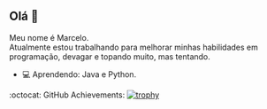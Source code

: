 ## Olá 👋

Meu nome é Marcelo.<br/>
Atualmente estou trabalhando para melhorar minhas habilidades em programação, devagar e topando muito, mas tentando.

- :computer: Aprendendo: Java e Python.

:octocat: GitHub Achievements:
[![trophy](https://github-profile-trophy.vercel.app/?username=Anders-Roq&theme=onedark)](https://github.com/Anders-Roq/github-profile-trophy)



<!--
**Anders-Roq/Anders-Roq** is a ✨ _special_ ✨ repository because its `README.md` (this file) appears on your GitHub profile.

Here are some ideas to get you started:

- 🔭 I’m currently working on ...
- 🌱 I’m currently learning ...
- 👯 I’m looking to collaborate on ...
- 🤔 I’m looking for help with ...
- 💬 Ask me about ...
- 📫 How to reach me: ...
- 😄 Pronouns: ...
- ⚡ Fun fact: ...
-->
